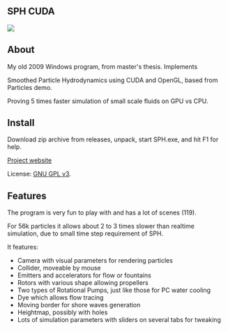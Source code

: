 SPH CUDA
--------

![](https://raw.githubusercontent.com/cryham/sph-cuda/master/demo-screen.jpg)


About
-----

My old 2009 Windows program, from master's thesis. Implements

Smoothed Particle Hydrodynamics using CUDA and OpenGL, based from Particles demo.

Proving 5 times faster simulation of small scale fluids on GPU vs CPU.


Install
-------

Download zip archive from releases, unpack, start SPH.exe, and hit F1 for help.


[Project website](https://github.com/cryham/sph-cuda/)

License: [GNU GPL v3](http://www.gnu.org/licenses/gpl-3.0.en.html).


Features
--------

The program is very fun to play with and has a lot of scenes (119).

For 56k particles it allows about 2 to 3 times slower than realtime simulation, due to small time step requirement of SPH.


It features:

- Camera with visual parameters for rendering particles
- Collider, moveable by mouse
- Emitters and accelerators for flow or fountains
- Rotors with various shape allowing propellers
- Two types of Rotational Pumps, just like those for PC water cooling
- Dye which allows flow tracing
- Moving border for shore waves generation
- Heightmap, possibly with holes
- Lots of simulation parameters with sliders on several tabs for tweaking
